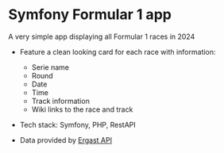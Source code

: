 # Symfony Formular 1 app

A very simple app displaying all Formular 1 races in 2024
- Feature a clean looking card for each race with information:
  - Serie name
  - Round
  - Date
  - Time
  - Track information
  - Wiki links to the race and track

- Tech stack: Symfony, PHP, RestAPI

- Data provided by [Ergast API](https://ergast.com/mrd/)
